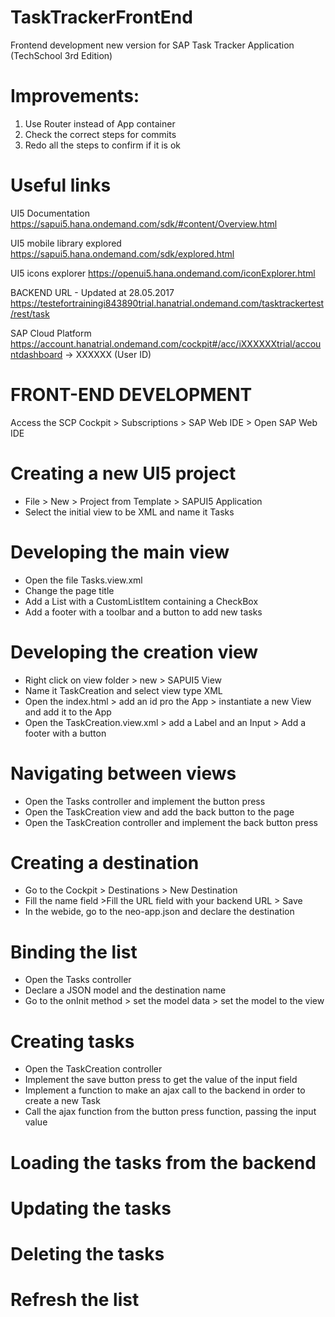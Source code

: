 # TaskTrackerFrontEnd
Frontend development new version for SAP Task Tracker Application (TechSchool 3rd Edition)

# Improvements:
1. Use Router instead of App container
2. Check the correct steps for commits
3. Redo all the steps to confirm if it is ok

# Useful links

UI5 Documentation
https://sapui5.hana.ondemand.com/sdk/#content/Overview.html

UI5 mobile library explored
https://sapui5.hana.ondemand.com/sdk/explored.html

UI5 icons explorer
https://openui5.hana.ondemand.com/iconExplorer.html

BACKEND URL - Updated at 28.05.2017
https://testefortrainingi843890trial.hanatrial.ondemand.com/tasktrackertest/rest/task

SAP Cloud Platform
https://account.hanatrial.ondemand.com/cockpit#/acc/iXXXXXXtrial/accountdashboard -> XXXXXX (User ID)

# FRONT-END DEVELOPMENT
Access the SCP Cockpit > Subscriptions > SAP Web IDE > Open SAP Web IDE

# Creating a new UI5 project
-	File > New > Project from Template > SAPUI5 Application
-	Select the initial view to be XML and name it Tasks

# Developing the main view
-	Open the file Tasks.view.xml
-	Change the page title
-	Add a List with a CustomListItem containing a CheckBox
-	Add a footer with a toolbar and a button to add new tasks

# Developing the creation view
-	Right click on view folder > new > SAPUI5 View
-	Name it TaskCreation and select view type XML
-	Open the index.html > add an id pro the App > instantiate a new View and add it to the App
-	Open the TaskCreation.view.xml > add a Label and an Input > Add a footer with a button

# Navigating between views
-	Open the Tasks controller and implement the button press
-	Open the TaskCreation view and add the back button to the page
-	Open the TaskCreation controller and implement the back button press

# Creating a destination
-	Go to the Cockpit > Destinations > New Destination
-	Fill the name field >Fill the URL field with your backend URL > Save
-	In the webide, go to the neo-app.json and declare the destination

# Binding the list
-	Open the Tasks controller 
-	Declare a JSON model and the destination name
-	Go to the onInit method > set the model data > set the model to the view

# Creating tasks
-	Open the TaskCreation controller
-	Implement the save button press to get the value of the input field
-	Implement a function to make an ajax call to the backend in order to create a new Task
-	Call the ajax function from the button press function, passing the input value


# Loading the tasks from the backend
# Updating the tasks
# Deleting the tasks

# Refresh the list

